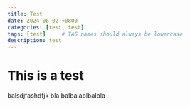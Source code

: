 ```yaml
---
title: Test
date: 2024-08-02 +0800
categories: [test, test]
tags: [test]     # TAG names should always be lowercase
description: test
---
```


# This is a test

balsdjfashdfjk 
bla balbalablbalbla